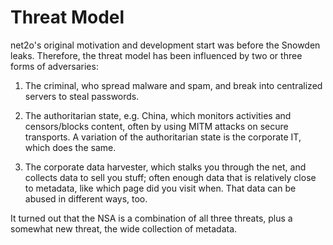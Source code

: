Threat Model
============

net2o's original motivation and development start was before the
Snowden leaks.  Therefore, the threat model has been influenced by two
or three forms of adversaries:

1. The criminal, who spread malware and spam, and break into
centralized servers to steal passwords.

2. The authoritarian state, e.g. China, which monitors activities and
censors/blocks content, often by using MITM attacks on secure
transports.  A variation of the authoritarian state is the corporate
IT, which does the same.

3. The corporate data harvester, which stalks you through the net, and
collects data to sell you stuff; often enough data that is relatively
close to metadata, like which page did you visit when.  That data can
be abused in different ways, too.

It turned out that the NSA is a combination of all three threats, plus a
somewhat new threat, the wide collection of metadata.